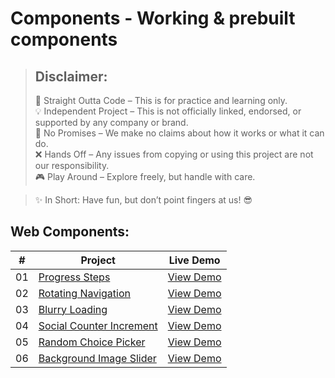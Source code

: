 # Components - Working &amp; prebuilt components

> ## Disclaimer:
> 📝 Straight Outta Code – This is for practice and learning only.  
> 💡 Independent Project – This is not officially linked, endorsed, or supported by any company or brand.  
> 📌 No Promises – We make no claims about how it works or what it can do.  
> ❌ Hands Off – Any issues from copying or using this project are not our responsibility.  
> 🎮 Play Around – Explore freely, but handle with care.

> ✨ In Short: Have fun, but don’t point fingers at us! 😎  

## Web Components:

| #  | Project      | Live Demo |
| -- | ----------- | --------- |
| 01 | [Progress Steps](https://github.com/rohitxthakare/Components/tree/main/Web_Components/Progress%20Steps) | [View Demo](https://rohitxthakare.github.io/Components/Web_Components/Progress%20Steps/) |
| 02 | [Rotating Navigation](https://github.com/rohitxthakare/Components/tree/main/Web_Components/Rotating%20Navigation) | [View Demo](https://rohitxthakare.github.io/Components/Web_Components/Rotating%20Navigation/) |
| 03 | [Blurry Loading](https://github.com/rohitxthakare/Components/tree/main/Web_Components/Blurry%20Loading) | [View Demo](https://rohitxthakare.github.io/Components/Web_Components/Blurry%20Loading/) |
| 04 | [Social Counter Increment](https://github.com/rohitxthakare/Components/tree/main/Web_Components/Social%20Counter%20Increment) | [View Demo](https://rohitxthakare.github.io/Components/Web_Components/Social%20Counter%20Increment/) |
| 05 | [Random Choice Picker](https://github.com/rohitxthakare/Components/tree/main/Web_Components/Random%20Choice%20Picker) | [View Demo](https://rohitxthakare.github.io/Components/Web_Components/Random%20Choice%20Picker/) |
| 06 | [Background Image Slider](https://github.com/rohitxthakare/Components/tree/main/Web_Components/Background%20Image%20Slider) | [View Demo](https://rohitxthakare.github.io/Components/Web_Components/Background%20Image%20Slider/) |
